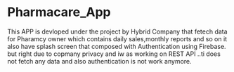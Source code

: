 # Pharmacare_App
This APP is devloped under the project by Hybrid Company that fetech data for Pharamcy owner which contains daily sales,monthly reports and so on it also have 
splash screen that composed with Authentication using Firebase. but right due to copmany privacy and iw as working on REST API ..ti does not fetch any data and also authentication is not work anymore.
